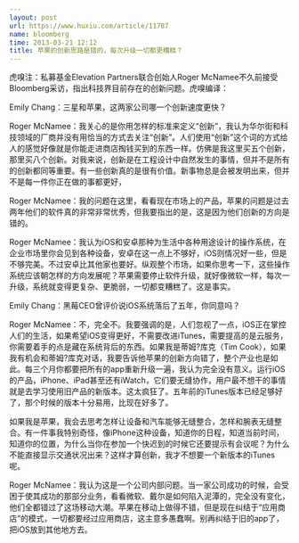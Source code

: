 ```yaml
---
layout: post
url: https://www.huxiu.com/article/11787
name: bloomberg
time: 2013-03-21 12:12
title: 苹果的创新思路是错的，每次升级一切都更糟糕？
---
```

虎嗅注：私募基金Elevation Partners联合创始人Roger McNamee不久前接受Bloomberg采访，指出科技界目前存在的创新问题。虎嗅编译：

Emily Chang：三星和苹果，这两家公司哪一个创新速度更快？

Roger McNamee：我关心的是你用怎样的标准来定义“创新”，我认为华尔街和科技领域的厂商并没有用恰当的方式去关注“创新”。人们使用“创新”这个词的方式给人的感觉好像就是你能走进商店掏钱买到的东西一样。仿佛是我这里买五个创新，那里买八个创新。对我来说，创新是在工程设计中自然发生的事情，但并不是所有的创新都同等重要。有一些创新真的是很有价值。新事物总是会被发明出来，但并不是每一件你正在做的事都更好，

Roger McNamee：我的问题在这里，看看现在市场上的产品，苹果的问题是过去两年他们的软件真的非常非常优秀，但我要指出的是，这是因为他们创新的方向是错的。

Roger McNamee：我认为iOS和安卓那种为生活中各种用途设计的操作系统，在企业市场里你会见到各种设备，安卓在这一点上不够好，iOS则情况好一些，但是不够完美。不过安卓比其他家也要好。纵观整个市场，如果你思考一下，这些操作系统应该朝怎样的方向发展呢？苹果需要停止软件升级，就好像微软一样，每次一升级，系统就变得更复杂、更脆弱，一切都变糟糕了。这是事实。

Emily Chang：黑莓CEO曾评价说iOS系统落后了五年，你同意吗？

Roger McNamee：不，完全不。我要强调的是，人们忽视了一点，iOS正在掌控人们的生活，如果希望iOS变得更好，不需要改进iTunes，需要提高的是云服务，你需要着手的点是藏在系统背后的东西。如果我是蒂姆?库克（Tim Cook），如果我有机会和蒂姆?库克对话，我要告诉他苹果的创新方向错了，整个产业也是如此。每三个月你都要把所有的app重新升级一遍，我认为完全没有意义。运行iOS的产品，iPhone、iPad甚至还有iWatch，它们要无缝协作，用户最不想干的事情就是去学习使用旧产品的新版本。这太疯狂了。五年前的iTunes版本已经足够好了，那个时候的版本十分易用，比现在好多了。

如果我是苹果，我会去思考怎样让设备和汽车能够无缝整合，怎样和腕表无缝整合。有一件事我特别奇怪，像iPhone这种设备，知道你的日程，知道当前时间，知道你的位置，为什么当你在参加一个快迟到的时候它还要提示有会议呢？为什么不能直接显示交通状况出来？这样才算创新，我才不想要一个新版本的iTunes呢。

Roger McNamee：我认为这是一个公司内部问题。当一家公司成功的时候，会受困于使其成功的那部分业务，看看微软、戴尔是如何陷入泥潭的，完全没有变化，他们全都错过了这场移动大潮。苹果在移动上做得不错，但是现在纠结于“应用商店”的模式，一切都要经过应用商店，这主意多愚蠢啊。别再纠结于旧的app了，把iOS放到其他地方去。

